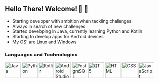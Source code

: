 ## Hello There! Welcome! 👋 🫡

* Starting developer with ambition when tackling challenges
* Always in search of new challenges
* Started developing in Java, currently learning Python and Kotlin
* Starting to develop apps for Android devices
* My OS' are Linux and Windows

### Languages and Technologies
<div>
  <img src="https://cdn.jsdelivr.net/gh/devicons/devicon@latest/icons/java/java-original.svg" alt="Java" height="50px" />
  <img src="https://cdn.jsdelivr.net/gh/devicons/devicon@latest/icons/python/python-original.svg" alt="Python" height="50px" />
  <img src="https://cdn.jsdelivr.net/gh/devicons/devicon@latest/icons/kotlin/kotlin-original.svg" alt="Kotlin" height="50px" />
  <img src="https://cdn.jsdelivr.net/gh/devicons/devicon@latest/icons/androidstudio/androidstudio-original.svg" alt="Android Studio" height="50px" />
  <img src="https://cdn.jsdelivr.net/gh/devicons/devicon@latest/icons/postgresql/postgresql-original.svg" alt="PostgreSQL" height="50px" />
  <img src="https://cdn.jsdelivr.net/gh/devicons/devicon@latest/icons/qt/qt-original.svg" alt="QT 5" height="50px" />
  <img src="https://cdn.jsdelivr.net/gh/devicons/devicon@latest/icons/html5/html5-original.svg" alt="HTML" height="50px" />
  <img src="https://cdn.jsdelivr.net/gh/devicons/devicon@latest/icons/css3/css3-original.svg" alt="CSS" height="50px" />
  <img src="https://cdn.jsdelivr.net/gh/devicons/devicon@latest/icons/javascript/javascript-original.svg" alt="JavaScript" height="50px" />
</div>
